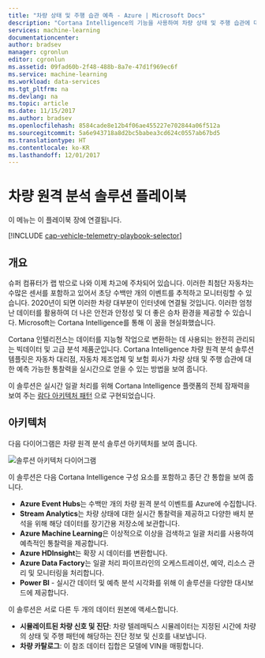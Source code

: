 ```yaml
---
title: "차량 상태 및 주행 습관 예측 - Azure | Microsoft Docs"
description: "Cortana Intelligence의 기능을 사용하여 차량 상태 및 주행 습관에 대한 예측 가능한 통찰력 및 실시간 정보를 얻습니다."
services: machine-learning
documentationcenter: 
author: bradsev
manager: cgronlun
editor: cgronlun
ms.assetid: 09fad60b-2f48-488b-8a7e-47d1f969ec6f
ms.service: machine-learning
ms.workload: data-services
ms.tgt_pltfrm: na
ms.devlang: na
ms.topic: article
ms.date: 11/15/2017
ms.author: bradsev
ms.openlocfilehash: 8584cade8e12b4f06ae455227e702844a06f512a
ms.sourcegitcommit: 5a6e943718a8d2bc5babea3cd624c0557ab67bd5
ms.translationtype: HT
ms.contentlocale: ko-KR
ms.lasthandoff: 12/01/2017
---
```

# <a name="vehicle-telemetry-analytics-solution-playbook"></a>차량 원격 분석 솔루션 플레이북
이 메뉴는 이 플레이북 장에 연결됩니다. 

[!INCLUDE [cap-vehicle-telemetry-playbook-selector](../../../includes/cap-vehicle-telemetry-playbook-selector.md)]

## <a name="overview"></a>개요
슈퍼 컴퓨터가 랩 밖으로 나와 이제 차고에 주차되어 있습니다. 이러한 최첨단 자동차는 수많은 센서를 포함하고 있어서 초당 수백만 개의 이벤트를 추적하고 모니터링할 수 있습니다. 2020년이 되면 이러한 차량 대부분이 인터넷에 연결될 것입니다. 이러한 엄청난 데이터를 활용하여 더 나은 안전과 안정성 및 더 좋은 승차 환경을 제공할 수 있습니다. Microsoft는 Cortana Intelligence를 통해 이 꿈을 현실화했습니다.

Cortana 인텔리전스는 데이터를 지능형 작업으로 변환하는 데 사용되는 완전히 관리되는 빅데이터 및 고급 분석 제품군입니다. Cortana Intelligence 차량 원격 분석 솔루션 템플릿은 자동차 대리점, 자동차 제조업체 및 보험 회사가 차량 상태 및 주행 습관에 대한 예측 가능한 통찰력을 실시간으로 얻을 수 있는 방법을 보여 줍니다. 

이 솔루션은 실시간 일괄 처리를 위해 Cortana Intelligence 플랫폼의 전체 잠재력을 보여 주는 [람다 아키텍처 패턴](https://en.wikipedia.org/wiki/Lambda_architecture) 으로 구현되었습니다.

## <a name="architecture"></a>아키텍처
다음 다이어그램은 차량 원격 분석 솔루션 아키텍처를 보여 줍니다.

![솔루션 아키텍처 다이어그램](./media/cortana-analytics-playbook-vehicle-telemetry/fig1-vehicle-telemetry-annalytics-solution-architecture.png)


이 솔루션은 다음 Cortana Intelligence 구성 요소를 포함하고 종단 간 통합을 보여 줍니다.

* **Azure Event Hubs**는 수백만 개의 차량 원격 분석 이벤트를 Azure에 수집합니다.
* **Stream Analytics**는 차량 상태에 대한 실시간 통찰력을 제공하고 다양한 배치 분석을 위해 해당 데이터를 장기간용 저장소에 보관합니다.
* **Azure Machine Learning**은 이상적으로 이상을 검색하고 일괄 처리를 사용하여 예측적인 통찰력을 제공합니다.
* **Azure HDInsight**는 확장 시 데이터를 변환합니다.
* **Azure Data Factory**는 일괄 처리 파이프라인의 오케스트레이션, 예약, 리소스 관리 및 모니터링을 처리합니다.
* **Power BI** - 실시간 데이터 및 예측 분석 시각화를 위해 이 솔루션을 다양한 대시보드에 제공합니다.

이 솔루션은 서로 다른 두 개의 데이터 원본에 액세스합니다. 

* **시뮬레이트된 차량 신호 및 진단**: 차량 텔레매틱스 시뮬레이터는 지정된 시간에 차량의 상태 및 주행 패턴에 해당하는 진단 정보 및 신호를 내보냅니다. 
* **차량 카탈로그**: 이 참조 데이터 집합은 모델에 VIN을 매핑합니다.

